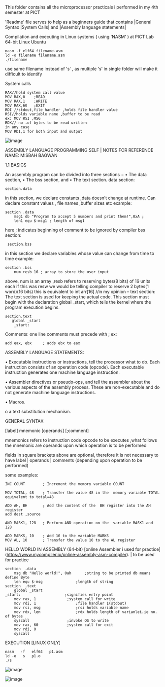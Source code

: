 This folder contains all the microprocessor practicals i performed in my 4th semester at PICT

'Readme' file serves to help as a beginners guide that contains |General Syntax |System Calls| and |Assembly language statements|

Compilation and executing in Linux systems ( using 'NASM' ) at PICT Lab
64-bit Linux Ubuntu

    nasm -f elf64 filename.asm                                
    ld -o filename filename.asm
    ./filename

use same filename instead of 's' , as multiple 's' in single folder will make it difficult to identify 

System calls

    RAX//hold system call value
    MOV RAX,0    ;READ
    MOV RAX,1    ;WRITE
    MOV RAX,60   ;EXIT 
    RDI //stdout,file handler ,holds file handler value
    RSI//holds variable name ,buffer to be read
    ex: MOV RSI ,MSG
    RDX// no .of bytes to be read written 
    in any case
    MOV RDI,1 for both input and output

![image](https://github.com/user-attachments/assets/aeb41e58-0008-4b58-9342-fc9e9f49e6ed)


ASSEMBLY LANGUAGE PROGRAMMING
SELF | NOTES FOR REFERENCE
NAME: MISBAH BAGWAN


1.1	BASICS

An assembly program can be divided into three sections −
•	The data section,
•	The bss section, and
•	The text section.
data section:

    section.data
in this section, we declare constants ,data doesn’t change at runtime. Can declare constant values , file names ,buffer sizes etc 
example:

    section .data
        msg1 db "Program to accept 5 numbers and print them!",0xA ; 
        len1 equ $-msg1 ; length of msg1
here ; indicates beginning of comment to be ignored by compiler
bss section:
	
     section.bss
in this section we declare variables whose value can change from time to time
example:

    section .bss
        num resb 16 ; array to store the user input

above, num is an array ,resb refers to reserving bytes(8 bits) of 16 units each
if this was resw we would be telling compiler to reserve 2 bytes(1 word)(16 bits) 
this is equivalent to int arr[16]  //in my opinion – 
text section:
The text section is used for keeping the actual code. This section must begin with the declaration global _start, which tells the kernel where the program execution begins.

    section.text
       global _start
        _start:
Comments:
one line comments must precede with ;
ex:
    
    add eax, ebx     ; adds ebx to eax

ASSEMBLY LANGUAGE STATEMENTS:

•	Executable instructions or instructions,
tell the processor what to do. Each instruction consists of an operation code (opcode). Each executable instruction generates one machine language instruction.

•	Assembler directives or pseudo-ops, and
tell the assembler about the various aspects of the assembly process. These are non-executable and do not generate machine language instructions.

•	Macros.

o	a text substitution mechanism.

GENERAL SYNTAX

[label]   mnemonic   [operands]   [;comment]

mnemonics refers to instruction code opcode to be executes ,what follows the mnemonic are operands upon which operation is to be performed 

fields in square brackets above are optional, therefore it is not necessary to have label | operands | comments (depending upon operation to be performed)

some examples:

    INC COUNT        ; Increment the memory variable COUNT

    MOV TOTAL, 48    ; Transfer the value 48 in the  memory variable TOTAL
    equivalent to total=48
					  
    ADD AH, BH       ; Add the content of the  BH register into the AH register
    add dest ,source
					  
    AND MASK1, 128   ; Perform AND operation on the  variable MASK1 and 128
					  
    ADD MARKS, 10    ; Add 10 to the variable MARKS
    MOV AL, 10       ; Transfer the value 10 to the AL register

HELLO WORLD IN ASSEMBLY (64-bit)
[online Assembler i used for practice]
(https://www.mycompiler.io/online-assembly-asm-compiler). 
| to be used for practice 

    section  .data
        msg db "Hello world!", 0ah		;string to be printed db means define Byte
        len equ $-msg				;length of string
    section  .text
        global _start
    _start:					   ;signifies entry point
        mov rax, 1				;system call for write
        mov rdi, 1					;file handler 1(stdout)
        mov rsi, msg				;rsi holds variable name
        mov rdx, len				;rdx holds length of varianlei.ie no. of bytes
        syscall					;invoke OS to write
        mov rax, 60				;system call for exit
        mov rdi, 0
        syscall
 
EXECUTION  [LINUX  ONLY]
 

    nasm   -f   elf64   p1.asm
    ld -o   s   p1.o
    ./s

![image](https://github.com/user-attachments/assets/53f47676-1035-4295-ae71-d067c24c1b01)

![image](https://github.com/user-attachments/assets/f6557b36-d154-4b8c-a7ad-98dc8ccf814b)


 
 
 
 




  

 





